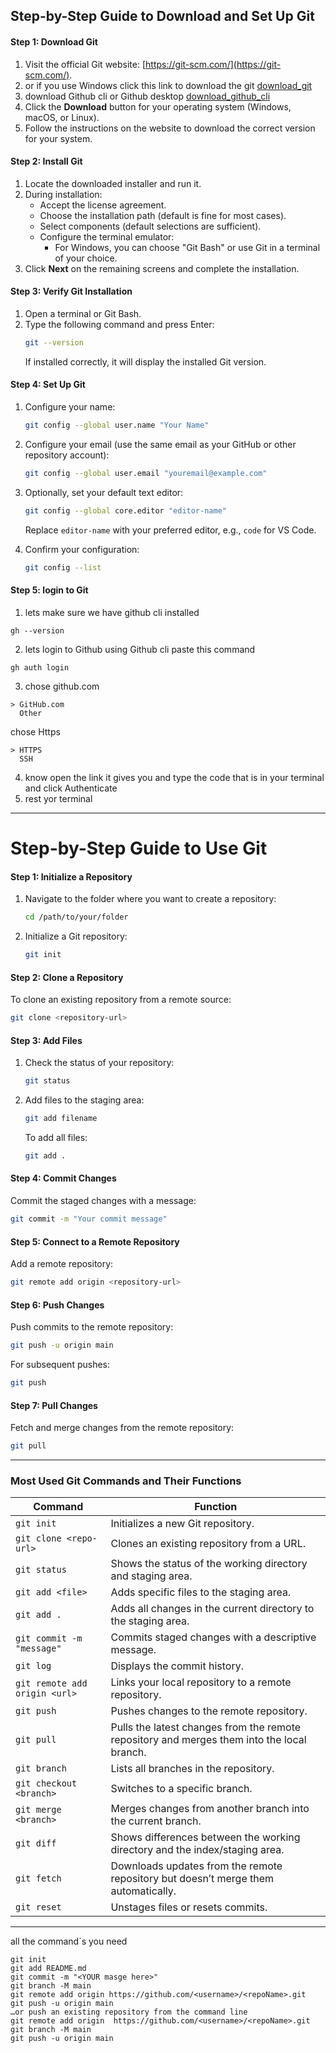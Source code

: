 ## **Step-by-Step Guide to Download and Set Up Git**

#### **Step 1: Download Git**
1. Visit the official Git website: [https://git-scm.com/](https://git-scm.com/).
1. or if you use Windows click this link to download the git [download_git](https://github.com/git-for-windows/git/releases/download/v2.47.0.windows.2/Git-2.47.0.2-64-bit.exe)
1. download Github cli or Github desktop [download_github_cli](https://cli.github.com/)
2. Click the **Download** button for your operating system (Windows, macOS, or Linux).
3. Follow the instructions on the website to download the correct version for your system.

#### **Step 2: Install Git**
1. Locate the downloaded installer and run it.
2. During installation:
   - Accept the license agreement.
   - Choose the installation path (default is fine for most cases).
   - Select components (default selections are sufficient).
   - Configure the terminal emulator:
     - For Windows, you can choose "Git Bash" or use Git in a terminal of your choice.
3. Click **Next** on the remaining screens and complete the installation.

#### **Step 3: Verify Git Installation**
1. Open a terminal or Git Bash.
2. Type the following command and press Enter:
   ```bash
   git --version
   ```
   If installed correctly, it will display the installed Git version.

#### **Step 4: Set Up Git**
1. Configure your name:
   ```bash
   git config --global user.name "Your Name"
   ```
2. Configure your email (use the same email as your GitHub or other repository account):
   ```bash
   git config --global user.email "youremail@example.com"
   ```
3. Optionally, set your default text editor:
   ```bash
   git config --global core.editor "editor-name"
   ```
   Replace `editor-name` with your preferred editor, e.g., `code` for VS Code.

4. Confirm your configuration:
   ```bash
   git config --list
   ```


#### **Step 5: login to  Git**
1. lets make sure we have github cli installed
```
gh --version
```
2. lets login to Github using Github cli
paste this command 
```
gh auth login
```
3. chose github.com
```
> GitHub.com
  Other
```
chose Https
```
> HTTPS
  SSH
```
4. know open the link it gives you and type the code that is in your terminal and click Authenticate
5. rest yor terminal 
---

# **Step-by-Step Guide to Use Git**

#### **Step 1: Initialize a Repository**
1. Navigate to the folder where you want to create a repository:
   ```bash
   cd /path/to/your/folder
   ```
2. Initialize a Git repository:
   ```bash
   git init
   ```

#### **Step 2: Clone a Repository**
To clone an existing repository from a remote source:
```bash
git clone <repository-url>
```

#### **Step 3: Add Files**
1. Check the status of your repository:
   ```bash
   git status
   ```
2. Add files to the staging area:
   ```bash
   git add filename
   ```
   To add all files:
   ```bash
   git add .
   ```

#### **Step 4: Commit Changes**
Commit the staged changes with a message:
```bash
git commit -m "Your commit message"
```

#### **Step 5: Connect to a Remote Repository**
Add a remote repository:
```bash
git remote add origin <repository-url>
```

#### **Step 6: Push Changes**
Push commits to the remote repository:
```bash
git push -u origin main
```
For subsequent pushes:
```bash
git push
```

#### **Step 7: Pull Changes**
Fetch and merge changes from the remote repository:
```bash
git pull
```

---

### **Most Used Git Commands and Their Functions**

| **Command**                  | **Function**                                                                                  |
|------------------------------|----------------------------------------------------------------------------------------------|
| `git init`                   | Initializes a new Git repository.                                                           |
| `git clone <repo-url>`       | Clones an existing repository from a URL.                                                   |
| `git status`                 | Shows the status of the working directory and staging area.                                  |
| `git add <file>`             | Adds specific files to the staging area.                                                    |
| `git add .`                  | Adds all changes in the current directory to the staging area.                              |
| `git commit -m "message"`    | Commits staged changes with a descriptive message.                                          |
| `git log`                    | Displays the commit history.                                                                |
| `git remote add origin <url>`| Links your local repository to a remote repository.                                         |
| `git push`                   | Pushes changes to the remote repository.                                                   |
| `git pull`                   | Pulls the latest changes from the remote repository and merges them into the local branch.  |
| `git branch`                 | Lists all branches in the repository.                                                      |
| `git checkout <branch>`      | Switches to a specific branch.                                                              |
| `git merge <branch>`         | Merges changes from another branch into the current branch.                                 |
| `git diff`                   | Shows differences between the working directory and the index/staging area.                |
| `git fetch`                  | Downloads updates from the remote repository but doesn’t merge them automatically.          |
| `git reset`                  | Unstages files or resets commits.                                                           |

---
all the command`s you need 
```
git init
git add README.md
git commit -m "<YOUR masge here>"
git branch -M main
git remote add origin https://github.com/<username>/<repoName>.git
git push -u origin main
…or push an existing repository from the command line
git remote add origin  https://github.com/<username>/<repoName>.git
git branch -M main
git push -u origin main
```

